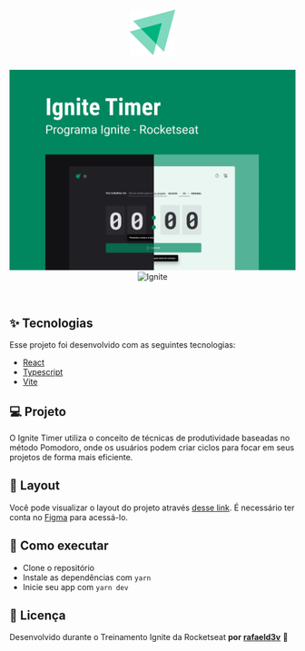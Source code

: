 <h1 align="center">
  <img alt="Ignite Timer" title="Ignite Timer" src="./src/assets/logo-ignite.svg" />
</h1>

<p align="center">
  <img alt="License" src="./src/assets/capa.svg">

 <img src="https://img.shields.io/static/v1?label=Ignite&message=React&color=015F43&labelColor=000000" alt="Ignite" />
</p>

<br>

## ✨ Tecnologias

Esse projeto foi desenvolvido com as seguintes tecnologias:

- [React](https://react.dev/)
- [Typescript](https://www.typescriptlang.org/)
- [Vite](https://vitejs.dev/)

## 💻 Projeto

O Ignite Timer utiliza o conceito de técnicas de produtividade baseadas no método Pomodoro, onde os usuários podem criar ciclos para focar em seus projetos de forma mais eficiente.

## 🔖 Layout

Você pode visualizar o layout do projeto através [desse link](https://www.figma.com/file/Z04pVcNO2YyBENBdrzOqBX/Ignite-Timer?node-id=11-599&t=MFsKoo6hWqpICR7k-0). É necessário ter conta no [Figma](http://figma.com/) para acessá-lo.

## 🚀 Como executar

- Clone o repositório
- Instale as dependências com `yarn`
- Inicie seu app com `yarn dev`

## 📄 Licença

Desenvolvido durante o Treinamento Ignite da Rocketseat **por** [**rafaeld3v**](https://www.linkedin.com/in/rafaeld3v/) 🤖
